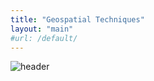 ```yaml
---
title: "Geospatial Techniques"
layout: "main"
#url: /default/
---
```

![header](../../../Headers/Geo-Ans.jpg)
